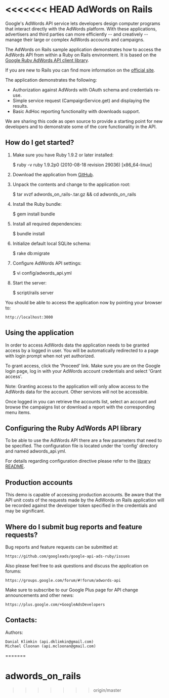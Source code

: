 <<<<<<< HEAD
AdWords on Rails
================

Google's AdWords API service lets developers design computer programs that
interact directly with the AdWords platform. With these applications,
advertisers and third parties can more efficiently -- and creatively -- manage
their large or complex AdWords accounts and campaigns.

The AdWords on Rails sample application demonstrates how to access the AdWords
API from within a Ruby on Rails environment. It is based on the [Google Ruby
AdWords API client library](https://github.com/googleads/google-api-ads-ruby).

If you are new to Rails you can find more information on the
[official site](http://rubyonrails.org/).

The application demonstrates the following:

 - Authorization against AdWords with OAuth schema and credentials re-use.
 - Simple service request (CampaignService.get) and displaying the results.
 - Basic AdHoc reporting functionality with downloads support.

We are sharing this code as open source to provide a starting point for new
developers and to demonstrate some of the core functionality in the API.


How do I get started?
---------------------

1. Make sure you have Ruby 1.9.2 or later installed:

    $ ruby -v
    ruby 1.9.2p0 (2010-08-18 revision 29036) [x86_64-linux]

2. Download the application from [GitHub](https://github.com/googleads/google-api-ads-ruby).
3. Unpack the contents and change to the application root:

    $ tar xvzf adwords_on_rails-<version>.tar.gz && cd adwords_on_rails

4. Install the Ruby bundle:

    $ gem install bundle

5. Install all required dependencies:

    $ bundle install

6. Initialize default local SQLite schema:

    $ rake db:migrate

7. Configure AdWords API settings:

    $ vi config/adwords_api.yml

8. Start the server:

    $ script/rails server

You should be able to access the application now by pointing your browser to:

    http://localhost:3000


Using the application
---------------------

In order to access AdWords data the application needs to be granted access by a
logged in user. You will be automatically redirected to a page with login prompt
when not yet authorized.

To grant access, click the 'Proceed' link. Make sure you are on the Google login
page, log in with your AdWords account credentials and select 'Grant access'.

Note: Granting access to the application will only allow access to the AdWords
data for the account. Other services will not be accessible.

Once logged in you can retrieve the accounts list, select an account and browse
the campaigns list or download a report with the corresponding menu items.


Configuring the Ruby AdWords API library
----------------------------------------

To be able to use the AdWords API there are a few parameters that need to be
specified. The configuration file is located under the 'config' directory and
named adwords_api.yml.

For details regarding configuration directive please refer to the [library
README](https://github.com/googleads/google-api-ads-ruby/blob/master/adwords_api/README.md).

Production accounts
-------------------

This demo is capable of accessing production accounts. Be aware that the API
unit costs of the requests made by the AdWords on Rails application will be
recorded against the developer token specified in the credentials and may be
significant.


Where do I submit bug reports and feature requests?
---------------------------------------------------

Bug reports and feature requests can be submitted at:

    https://github.com/googleads/google-api-ads-ruby/issues

Also please feel free to ask questions and discuss the application on forums:

    https://groups.google.com/forum/#!forum/adwords-api

Make sure to subscribe to our Google Plus page for API change announcements and
other news:

    https://plus.google.com/+GoogleAdsDevelopers

Contacts:
---------

Authors:

    Danial Klimkin (api.dklimkin@gmail.com)
    Michael Cloonan (api.mcloonan@gmail.com)
=======
# adwords_on_rails
>>>>>>> origin/master
